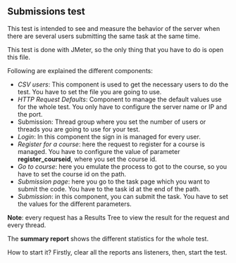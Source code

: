 ## Submissions test

This test is intended to see and measure the behavior of the server when there are several users submitting the  same task at the same time.

This test is done with JMeter, so the only thing that you have to do is open this file.

Following are explained the different components:

- *CSV users*: This component is used to get the necessary users to do the test. You have to set the file you are going to use.
- *HTTP Request Defaults*: Component to manage the default values use for the whole test. You only have to configure the server name or IP and the port.
-   Submission: Thread group where you set the number of users or threads you are going to use for your test.
  - _Login_: In this component the sign in is managed for every user.
  - *Register for a course*: here the request to register for a course is managed. You have to configure the value of parameter **register_courseid**, where you set the course id.
  -  _Go to course_: here you emulate the process to got to the course, so you have to set the course id on the path.
  - *Submission page*: here you go to the task page which you want to submit the code. You have to the task id at the end of the path.
  - *Submission*: in this component, you can submit the task. You have to set the values for the different parameters.

**Note**: every request has a Results Tree to view the result for the request and every thread.

The **summary report** shows the different statistics for the whole test.

How to start it? Firstly, clear all the reports ans listeners, then, start the test.